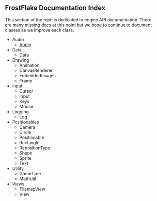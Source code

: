 ## FrostFlake Documentation Index

This section of the repo is dedicated to engine API documentation. There are many
missing docs at this point but we hope to continue to document classes as we improve each class.

- Audio
    - [Audio](/docs/Audio/Audio.md)
- Data
    - Data
- Drawing
    - Animation
    - CanvasRenderer
    - EmbeddedImages
    - Frame
- Input
    - Cursor
    - Input
    - Keys
    - Mouse
- Logging
    - Log
- Positionables
    - Camera
    - Circle
    - Positionable
    - Rectangle
    - RepositionType
    - Shape
    - Sprite
    - Text
- Utility
    - GameTime
    - MathUtil
- Views
    - TilemapView
    - View